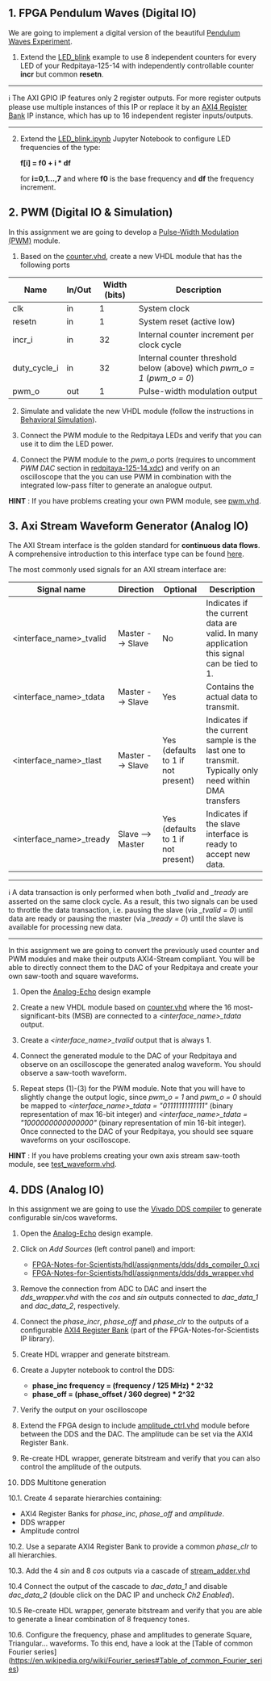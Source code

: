 ## 1. FPGA Pendulum Waves (Digital IO)
We are going to implement a digital version of the beautiful [Pendulum Waves Experiment](https://www.youtube.com/watch?v=yVkdfJ9PkRQ&t=0s&ab_channel=HarvardNaturalSciencesLectureDemonstrations).

1. Extend the [LED_blink](https://github.com/dspsandbox/FPGA-Notes-for-Scientists/wiki/LED-blink) example to use 8 independent counters for every LED of your Redpitaya-125-14 with independently controllable counter **incr** but common **resetn**. 
 
---
ℹ️ The AXI GPIO IP features only 2 register outputs. For more register outputs please use multiple instances of this IP or replace it by an [AXI4 Register Bank](https://github.com/dspsandbox/FPGA-Notes-for-Scientists/tree/main/ip/AXI4-register-bank) IP instance, which has up to 16 independent register inputs/outputs.

---

2. Extend the [LED_blink.ipynb](https://github.com/dspsandbox/FPGA-Notes-for-Scientists/blob/main/jupyter_notebooks/LED_blink.ipynb) Jupyter Notebook to configure LED frequencies of the type:

    **f[i] = f0 + i * df**

    for **i=0,1...,7** and where **f0** is the base frequency and **df** the frequency increment.


## 2. PWM (Digital IO & Simulation)
In this assignment we are going to develop a [Pulse-Width Modulation (PWM)](https://en.wikipedia.org/wiki/Pulse-width_modulation) module. 

1. Based on the [counter.vhd](https://github.com/dspsandbox/FPGA-Notes-for-Scientists/blob/main/hdl/counter.vhd), create a new VHDL module that has the following ports

|Name|In/Out | Width (bits) |Description |
|---|---|---|---|
|clk|in|1|System clock|
|resetn|in|1|System reset (active low)|
|incr_i|in|32|Internal counter increment per clock cycle| 
|duty_cycle_i|in|32|Internal counter threshold below (above) which *pwm_o = 1* (*pwm_o = 0*) |
|pwm_o|out|1|Pulse-width modulation output| 
  
2. Simulate and validate the new VHDL module (follow the instructions in [Behavioral Simulation](Behavioral-simulation)).

3. Connect the PWM module to the Redpitaya LEDs and verify that you can use it to dim the LED power.

4. Connect the PWM module to the *pwm_o* ports (requires to uncomment *PWM DAC* section in [redpitaya-125-14.xdc](https://github.com/dspsandbox/FPGA-Notes-for-Scientists/blob/main/sdc/redpitaya-125-14.xdc)) and verify on an oscilloscope that the you can use PWM in combination with the integrated low-pass filter to generate an analogue output.

**HINT** : If you have problems creating your own PWM module, see [pwm.vhd](https://github.com/dspsandbox/FPGA-Notes-for-Scientists/blob/main/hdl/assignments/pwm.vhd).

## 3. Axi Stream Waveform Generator (Analog IO)
The AXI Stream interface is the golden standard for **continuous data flows**. A comprehensive introduction to this interface type can be found [here](https://lauri.xn--vsandi-pxa.com/hdl/zynq/axi-stream.html).

The most commonly used signals for an AXI stream interface are:

|Signal name| Direction | Optional| Description|
|---|---|---|---|
|<interface_name>_tvalid| Master --> Slave | No | Indicates if the current data are valid. In many application this signal can be tied to 1.|
|<interface_name>_tdata| Master --> Slave | Yes| Contains the actual data to transmit. |
|<interface_name>_tlast| Master --> Slave | Yes (defaults to 1 if not present)| Indicates if the current sample is the last one to transmit. Typically only need within DMA transfers|
|<interface_name>_tready| Slave --> Master| Yes (defaults to 1 if not present)| Indicates if the slave interface is ready to accept new data.|

---
ℹ️ A data transaction is only performed when both *_tvalid* and *_tready* are asserted on the same clock cycle. As a result, this two signals can be used to throttle the data transaction, i.e. pausing the slave (via *_tvalid = 0*) until data are ready or pausing the master (via *_tready = 0*) until the slave is available for processing new data.

---


In this assignment we are going to convert the previously used counter and PWM modules and make their outputs AXI4-Stream compliant. You will be able to directly connect them to the DAC of your Redpitaya and create your own saw-tooth and square waveforms.

1. Open the [Analog-Echo](analog-echo) design example

1. Create a new VHDL module based on [counter.vhd](https://github.com/dspsandbox/FPGA-Notes-for-Scientists/blob/main/hdl/counter.vhd) where the 16 most-significant-bits (MSB) are connected to a *<interface_name>_tdata* output. 

2. Create a *<interface_name>_tvalid* output that is always 1.

3. Connect the generated module to the DAC of your Redpitaya and observe on an oscilloscope the generated analog waveform. You should observe a saw-tooth waveform.

4. Repeat steps (1)-(3) for the PWM module. Note that you will have to slightly change the output logic, since *pwm_o = 1* and *pwm_o = 0* should be mapped to *<interface_name>_tdata = "01111111111111"* (binary representation of max 16-bit integer) and *<interface_name>_tdata = "1000000000000000"* (binary representation of min 16-bit integer). Once connected to the DAC of your Redpitaya, you should see square waveforms on your oscilloscope.

**HINT** : If you have problems creating your own axis stream saw-tooth module, see [test_waveform.vhd](https://github.com/dspsandbox/FPGA-Notes-for-Scientists/blob/main/hdl/assignments/test_wave.vhd).


## 4. DDS (Analog IO)
In this assignment we are going to use the [Vivado DDS compiler](https://docs.xilinx.com/v/u/en-US/pg141-dds-compiler) to generate configurable sin/cos waveforms.

1. Open the [Analog-Echo](analog-echo) design example.

2. Click on *Add Sources* (left control panel) and import:
   * [FPGA-Notes-for-Scientists/hdl/assignments/dds/dds_compiler_0.xci](https://github.com/dspsandbox/FPGA-Notes-for-Scientists/blob/main/hdl/assignments/dds/dds_compiler_0.xci)
   * [FPGA-Notes-for-Scientists/hdl/assignments/dds/dds_wrapper.vhd](https://github.com/dspsandbox/FPGA-Notes-for-Scientists/blob/main/hdl/assignments/dds/dds_wrapper.vhd)

3. Remove the connection from ADC to DAC and insert the *dds_wrapper.vhd* with the *cos* and *sin* outputs connected to *dac_data_1* and *dac_data_2*, respectively.

4. Connect the *phase_incr*, *phase_off* and *phase_clr* to the outputs of a configurable  [AXI4 Register Bank](https://github.com/dspsandbox/FPGA-Notes-for-Scientists/tree/main/ip/AXI4-register-bank) (part of the FPGA-Notes-for-Scientists IP library).

5. Create HDL wrapper and generate bitstream.

6. Create a Jupyter notebook to control the DDS:
   * **phase_inc frequency = (frequency / 125 MHz) * 2^32**
   * **phase_off = (phase_offset / 360 degree) * 2^32** 

7. Verify the output on your oscilloscope

8. Extend the FPGA design to include [amplitude_ctrl.vhd](https://github.com/dspsandbox/FPGA-Notes-for-Scientists/blob/main/hdl/amplitude_ctrl.vhd) module before between the DDS and the DAC. The amplitude can be set via the AXI4 Register Bank.

9. Re-create HDL wrapper, generate bitstream and verify that you can also control the amplitude of the outputs.

10. DDS Multitone generation

10.1. Create 4 separate hierarchies containing:
   * AXI4 Register Banks for *phase_inc*, *phase_off* and *amplitude*. 
   * DDS wrapper
   * Amplitude control

10.2. Use a separate AXI4 Register Bank to provide a common *phase_clr* to all hierarchies.

10.3. Add the 4 *sin* and 8 *cos* outputs via a cascade of [stream_adder.vhd](https://github.com/dspsandbox/FPGA-Notes-for-Scientists/blob/main/hdl/stream_adder.vhd) 

10.4 Connect the output of the cascade to *dac_data_1* and disable *dac_data_2* (double click on the DAC IP and uncheck *Ch2 Enabled*).

10.5 Re-create HDL wrapper, generate bitstream and verify that you are able to generate a linear combination of 8 frequency tones.

10.6. Configure the frequency, phase and amplitudes to generate Square, Triangular... waveforms. To this end, have a look at the [Table of common Fourier series] (https://en.wikipedia.org/wiki/Fourier_series#Table_of_common_Fourier_series)






